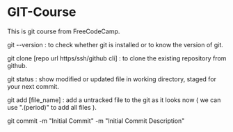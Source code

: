 # GIT-Course
This is git course from FreeCodeCamp.

git --version : to check whether git is installed or to know the version of git.

git clone [repo url https/ssh/github cli] : to clone the existing repository from github.

git status : show modified or updated file in working directory, staged for your next commit.

git add [file_name] : add a untracked file to the git as it looks now ( we can use ".(period)" to add all files ).

git commit -m "Initial Commit"  -m "Initial Commit Description"